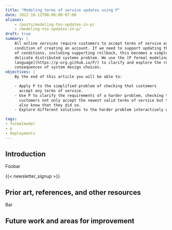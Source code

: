 ```yaml
---
title: "Modeling terms of service updates using P"
date: 2022-10-12T00:00:00-07:00
aliases:
    - /posts/modeling-tos-updates-in-p/
    - /modeling-tos-updates-in-p/
draft: true
summary: |
    All online services require customers to accept terms of service as a
    condition of creating an account. If we need to support updating these terms
    of conditions, including supporting rollback, this becomes a simple albeit
    delicate distributed systems problem. We use the [P formal modeling
    language](https://p-org.github.io/P/) to clarify and explore the requirements and
    consequences of system design choices.
objectives: |
    By the end of this article you will be able to:

    - Apply P to the simplified problem of checking that customers
      accept any terms of service.
    - Use P to clarify the requirements of a harder problem, checking that
      customers not only accept the newest valid terms of service but that we
      also know that they did so.
    - Explore different solutions to the harder problem interactively using P.

tags:
- formalmodel
- p
- deployments
---
```


## Introduction

Foobar

{{< newsletter_signup >}}

## Prior art, references, and other resources

Bar

## Future work and areas for improvement
